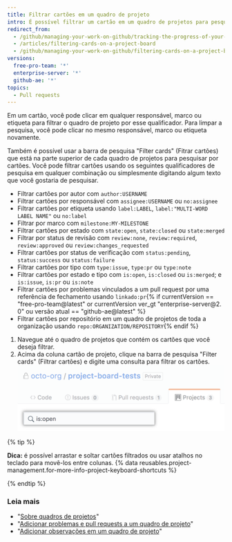 ```yaml
---
title: Filtrar cartões em um quadro de projeto
intro: É possível filtrar um cartão em um quadro de projetos para pesquisar cartões específicos ou visualizar uma subcategoria de cartões.
redirect_from:
  - /github/managing-your-work-on-github/tracking-the-progress-of-your-work-with-project-boards/filtering-cards-on-a-project-board
  - /articles/filtering-cards-on-a-project-board
  - /github/managing-your-work-on-github/filtering-cards-on-a-project-board
versions:
  free-pro-team: '*'
  enterprise-server: '*'
  github-ae: '*'
topics:
  - Pull requests
---
```


Em um cartão, você pode clicar em qualquer responsável, marco ou etiqueta para filtrar o quadro de projeto por esse qualificador. Para limpar a pesquisa, você pode clicar no mesmo responsável, marco ou etiqueta novamente.

Também é possível usar a barra de pesquisa "Filter cards" (Fitrar cartões) que está na parte superior de cada quadro de projetos para pesquisar por cartões. Você pode filtrar cartões usando os seguintes qualificadores de pesquisa em qualquer combinação ou simplesmente digitando algum texto que você gostaria de pesquisar.

- Filtrar cartões por autor com `author:USERNAME`
- Filtrar cartões por responsável com `assignee:USERNAME` ou `no:assignee`
- Filtrar cartões por etiqueta usando `label:LABEL`, `label:"MULTI-WORD LABEL NAME"` ou `no:label`
- Filtrar por marco com `milestone:MY-MILESTONE`
- Filtrar cartões por estado com `state:open`, `state:closed` ou `state:merged`
- Filtrar por status de revisão com `review:none`, `review:required`, `review:approved` ou `review:changes_requested`
- Filtrar cartões por status de verificação com `status:pending`, `status:success` ou `status:failure`
- Filtrar cartões por tipo com `type:issue`, `type:pr` ou `type:note`
- Filtrar cartões por estado e tipo com `is:open`, `is:closed` ou `is:merged`; e `is:issue`, `is:pr` ou `is:note`
- Filtrar cartões por problemas vinculados a um pull request por uma referência de fechamento usando `linkado:pr`{% if currentVersion == "free-pro-team@latest" or currentVersion ver_gt "enterprise-server@2. 0" ou versão atual == "github-ae@latest" %}
- Filtrar cartões por repositório em um quadro de projetos de toda a organização usando `repo:ORGANIZATION/REPOSITORY`{% endif %}

1. Navegue até o quadro de projetos que contém os cartões que você deseja filtrar.
2. Acima da coluna cartão de projeto, clique na barra de pesquisa "Filter cards" (Filtrar cartões) e digite uma consulta para filtrar os cartões. ![Barra de pesquisa Filter card (Filtrar cartões)](/assets/images/help/projects/filter-card-search-bar.png)

{% tip %}

**Dica:** é possível arrastar e soltar cartões filtrados ou usar atalhos no teclado para movê-los entre colunas. {% data reusables.project-management.for-more-info-project-keyboard-shortcuts %}

{% endtip %}

### Leia mais

- "[Sobre quadros de projetos](/articles/about-project-boards)"
- "[Adicionar problemas e pull requests a um quadro de projeto](/articles/adding-issues-and-pull-requests-to-a-project-board)"
- "[Adicionar observações em um quadro de projeto](/articles/adding-notes-to-a-project-board)"
